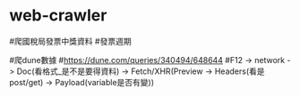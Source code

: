 # web-crawler
#爬國稅局發票中獎資料
#發票週期

#爬dune數據
#https://dune.com/queries/340494/648644
#F12 -> network -> Doc(看格式_是不是要得資料) -> Fetch/XHR(Preview -> Headers(看是post/get) -> Payload(variable是否有變))






